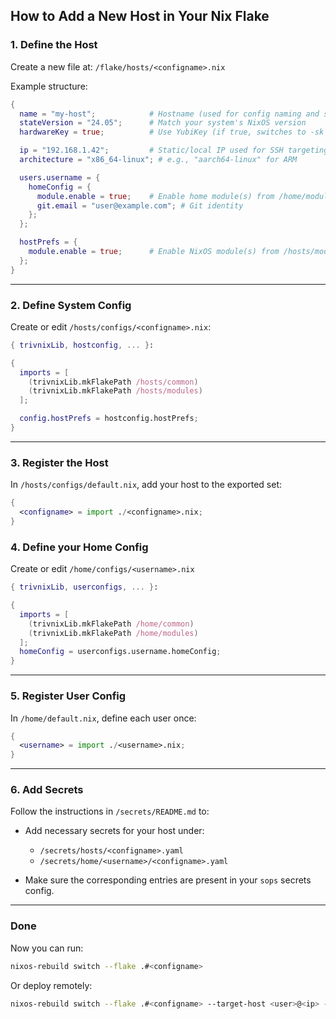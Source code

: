 ## How to Add a New Host in Your Nix Flake

### 1. Define the Host

Create a new file at:
`/flake/hosts/<configname>.nix`

Example structure:

```nix
{
  name = "my-host";            # Hostname (used for config naming and system identification)
  stateVersion = "24.05";      # Match your system's NixOS version
  hardwareKey = true;          # Use YubiKey (if true, switches to -sk keys: -a and -c for USB-A/C)

  ip = "192.168.1.42";         # Static/local IP used for SSH targeting
  architecture = "x86_64-linux"; # e.g., "aarch64-linux" for ARM

  users.username = {
    homeConfig = {
      module.enable = true;    # Enable home module(s) from /home/modules
      git.email = "user@example.com"; # Git identity
    };
  };

  hostPrefs = {
    module.enable = true;      # Enable NixOS module(s) from /hosts/modules
  };
}
```

---

### 2. Define System Config

Create or edit `/hosts/configs/<configname>.nix`:

```nix
{ trivnixLib, hostconfig, ... }:

{
  imports = [
    (trivnixLib.mkFlakePath /hosts/common)
    (trivnixLib.mkFlakePath /hosts/modules)
  ];

  config.hostPrefs = hostconfig.hostPrefs;
}
```

---

### 3. Register the Host

In `/hosts/configs/default.nix`, add your host to the exported set:

```nix
{
  <configname> = import ./<configname>.nix;
}
```

### 4. Define your Home Config
Create or edit `/home/configs/<username>.nix`

```nix
{ trivnixLib, userconfigs, ... }:

{
  imports = [
    (trivnixLib.mkFlakePath /home/common)
    (trivnixLib.mkFlakePath /home/modules)
  ];
  homeConfig = userconfigs.username.homeConfig;
}
```

---

### 5. Register User Config

In `/home/default.nix`, define each user once:

```nix
{
  <username> = import ./<username>.nix;
}
```

---

### 6. Add Secrets

Follow the instructions in `/secrets/README.md` to:

* Add necessary secrets for your host under:

  * `/secrets/hosts/<configname>.yaml`
  * `/secrets/home/<username>/<configname>.yaml`
* Make sure the corresponding entries are present in your `sops` secrets config.

---

### Done

Now you can run:

```bash
nixos-rebuild switch --flake .#<configname>
```

Or deploy remotely:

```bash
nixos-rebuild switch --flake .#<configname> --target-host <user>@<ip> --use-remote-sudo
```
